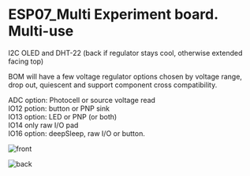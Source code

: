 # ESP07_Multi  Experiment board.  Multi-use  

I2C OLED and DHT-22 (back if regulator stays cool, otherwise extended facing top)  

BOM will have a few voltage regulator options chosen by voltage range, drop out, quiescent and support component cross compatibility.

ADC option: Photocell or source voltage read  
IO12 potion: button or PNP sink  
IO13 option: LED or PNP (or both)  
IO14 only raw I/O pad  
IO16 option: deepSleep, raw I/O or button.  

![front](http://www.curioustech.net/images/espmpf.png)  

![back](http://www.curioustech.net/images/espmpb.png)
